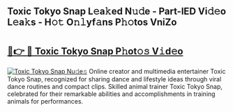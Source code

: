 ## Toxic Tokyo Snap L𝚎a𝚔ed N𝚞𝚍e - Part-lED Vi𝚍𝚎o L𝚎a𝚔s - H𝚘𝚝 O𝚗𝚕yf𝚊ns P𝚑𝚘tos VniZo

# <h2><a href="http://kfd5dh.oniu.top/?m=Toxic+Tokyo+Snap">🔗👉 🔴 Toxic Tokyo Snap P𝚑ot𝚘𝚜 V𝚒d𝚎o</a></h2>

[![Toxic Tokyo Snap Nu𝚍e𝚜](https://i.imgur.com/0qMVB7G.gif)](http://kfd5dh.oniu.top/?m=Toxic+Tokyo+Snap)
Online creator and multimedia entertainer Toxic Tokyo Snap, recognized for sharing dance and lifestyle ideas through viral dance routines and compact clips. Skilled animal trainer Toxic Tokyo Snap, celebrated for their remarkable abilities and accomplishments in training animals for performances.  
